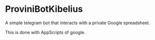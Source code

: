 # ProviniBotKibelius
A simple telegram bot that interacts with a private Google spreadsheet.

This is done with AppScripts of google.
